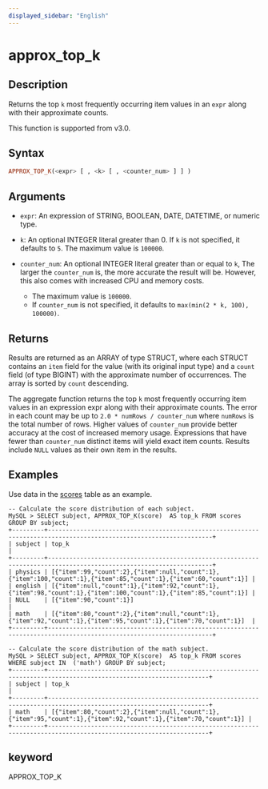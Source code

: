 ```yaml
---
displayed_sidebar: "English"
---
```


# approx_top_k

## Description

Returns the top `k` most frequently occurring item values in an `expr` along with their approximate counts.

This function is supported from v3.0.

## Syntax

```Haskell
APPROX_TOP_K(<expr> [ , <k> [ , <counter_num> ] ] )
```

## Arguments

- `expr`: An expression of STRING, BOOLEAN, DATE, DATETIME, or numeric type.
- `k`: An optional INTEGER literal greater than 0. If `k` is not specified, it defaults to `5`. The maximum value is `100000`.
- `counter_num`: An optional INTEGER literal greater than or equal to `k`, The larger the `counter_num` is, the more accurate the result will be. However, this also comes with increased CPU and memory costs.

  - The maximum value is `100000`.
  - If `counter_num` is not specified, it defaults to `max(min(2 * k, 100), 100000)`.

## Returns

Results are returned as an ARRAY of type STRUCT, where each STRUCT contains an `item` field for the value (with its original input type) and a `count` field (of type BIGINT) with the approximate number of occurrences. The array is sorted by `count` descending.

The aggregate function returns the top `k` most frequently occurring item values in an expression expr along with their approximate counts. The error in each count may be up to `2.0 * numRows / counter_num` where `numRows` is the total number of rows. Higher values of `counter_num` provide better accuracy at the cost of increased memory usage. Expressions that have fewer than `counter_num` distinct items will yield exact item counts. Results include `NULL` values as their own item in the results.

## Examples

Use data in the [scores](../Window_function.md#window-function-sample-table) table as an example.

```plaintext
-- Calculate the score distribution of each subject.
MySQL > SELECT subject, APPROX_TOP_K(score)  AS top_k FROM scores GROUP BY subject;
+---------+--------------------------------------------------------------------------------------------------------------------+
| subject | top_k                                                                                                              |
+---------+--------------------------------------------------------------------------------------------------------------------+
| physics | [{"item":99,"count":2},{"item":null,"count":1},{"item":100,"count":1},{"item":85,"count":1},{"item":60,"count":1}] |
| english | [{"item":null,"count":1},{"item":92,"count":1},{"item":98,"count":1},{"item":100,"count":1},{"item":85,"count":1}] |
| NULL    | [{"item":90,"count":1}]                                                                                            |
| math    | [{"item":80,"count":2},{"item":null,"count":1},{"item":92,"count":1},{"item":95,"count":1},{"item":70,"count":1}]  |
+---------+--------------------------------------------------------------------------------------------------------------------+

-- Calculate the score distribution of the math subject.
MySQL > SELECT subject, APPROX_TOP_K(score)  AS top_k FROM scores WHERE subject IN  ('math') GROUP BY subject;
+---------+-------------------------------------------------------------------------------------------------------------------+
| subject | top_k                                                                                                             |
+---------+-------------------------------------------------------------------------------------------------------------------+
| math    | [{"item":80,"count":2},{"item":null,"count":1},{"item":95,"count":1},{"item":92,"count":1},{"item":70,"count":1}] |
+---------+-------------------------------------------------------------------------------------------------------------------+
```

## keyword

APPROX_TOP_K
